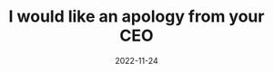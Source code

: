 ---
title: "I would like an apology from your CEO"
date: 2022-11-24
tags:
  - my deepest apologies for assuming you would do your job
  - Walgreens
  - Fragment
---